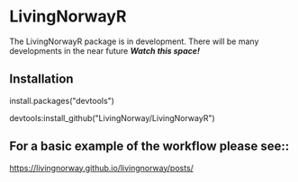 # LivingNorwayR
The LivingNorwayR package is in development. There will be many developments in the near future ***Watch this space!***

## Installation
install.packages("devtools")

devtools:install_github("LivingNorway/LivingNorwayR")

## For a basic example of the workflow please see::

https://livingnorway.github.io/livingnorway/posts/

